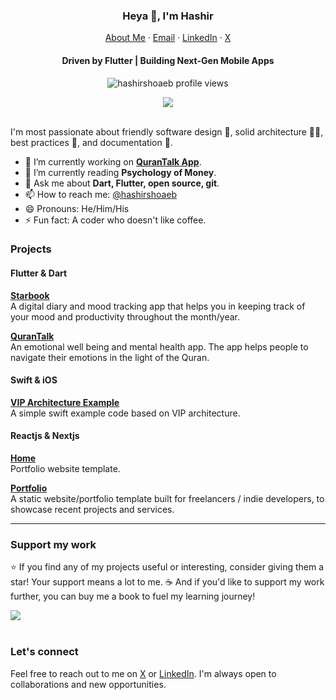 <p align="center">
  <h3 align="center">Heya 👋, I'm Hashir</h3>
</p>
<p align="center">
    <a href="https://hashirshoaeb.github.io">About Me</a>
    ·
    <a href="mailto:hashirshoaeb@gmail.com">Email</a>
    ·
    <a href="https://linkedin.com/in/hashirshoaeb">LinkedIn</a>
    ·
    <a href="https://twitter.com/hashirshoaeb">X</a>
</p>
<p align="center">
  <h4 align="center">Driven by Flutter | 
Building Next-Gen Mobile Apps</h4>
</p>

<p align="center"> 
  <img align="center" src="https://komarev.com/ghpvc/?username=hashirshoaeb&color=blue&style=flat-square" alt="hashirshoaeb profile views" />
</p>
<div align="center">
  <a href="https://www.buymeacoffee.com/hashirshoaeb"><img src="https://img.buymeacoffee.com/button-api/?text=Buy me a book&emoji=📖&slug=hashirshoaeb&button_colour=5F7FFF&font_colour=ffffff&font_family=Cookie&outline_colour=000000&coffee_colour=FFDD00" /></a>
 </div>
<br/>

I'm most passionate about friendly software design 📲, solid architecture 👷‍♀️, best practices 🧰, and documentation 📖.

- 🔭 I’m currently working on **[QuranTalk App](https://www.qurantalk.app/)**.
- 🌱 I’m currently reading **Psychology of Money**.
- 💬 Ask me about **Dart, Flutter, open source, git**.
- 📫 How to reach me: [@hashirshoaeb](https://twitter.com/hashirshoaeb)
- 😄 Pronouns: He/Him/His
- ⚡ Fun fact: A coder who doesn't like coffee.
<!-- - 🌱 I’m currently reading book **BUILDING MOBILE APPS AT SCALE** by Gergely Orosz. -->
<!-- - 🤔 I’m looking for help with **UI/UX of [StarBook App](https://github.com/hashirshoaeb/star_book)**. -->

### Projects
#### Flutter & Dart 
[**Starbook**](https://github.com/hashirshoaeb/star_book) <br />A digital diary and mood tracking app that helps you in keeping track of your mood and productivity throughout the month/year.
<br />

[**QuranTalk**](https://github.com/qurantalk) <br />An emotional well being and mental health app. The app helps people to navigate their emotions in the light of the Quran.
<br />

#### Swift & iOS
[**VIP Architecture Example**](https://github.com/hashirshoaeb/vip) <br />A simple swift example code based on VIP architecture.
<br />

#### Reactjs & Nextjs
[**Home**](https://github.com/hashirshoaeb/home)<br />Portfolio website template.
<br />

[**Portfolio**](https://github.com/hashirshoaeb/portfolio) <br />A static website/portfolio template built for freelancers / indie developers, to showcase recent projects and services.
<br />

<hr/>

### Support my work

⭐️ If you find any of my projects useful or interesting, consider giving them a star! Your support means a lot to me. ☕️ And if you'd like to support my work further, you can buy me a book to fuel my learning journey!

<div>
  <a href="https://www.buymeacoffee.com/hashirshoaeb"><img src="https://img.buymeacoffee.com/button-api/?text=Buy me a book&emoji=📖&slug=hashirshoaeb&button_colour=5F7FFF&font_colour=ffffff&font_family=Cookie&outline_colour=000000&coffee_colour=FFDD00" /></a>
 </div>
 <br/>


### Let's connect


Feel free to reach out to me on [X](https://twitter.com/hashirshoaeb) or [LinkedIn](https://www.linkedin.com/in/hashirshoaeb). I'm always open to collaborations and new opportunities.

<!-- [!["Follow me on Twitter"](https://img.shields.io/twitter/follow/hashirshoaeb?label=Follow%20me)](https://twitter.com/hashirshoaeb) -->
<!-- [!["LinkedIn"](https://img.shields.io/badge/LinkedIn-blue?style=flat&logo=linkedin&labelColor=blue)](https://www.linkedin.com/in/hashirshoaeb)  -->
<!--
**hashirshoaeb/hashirshoaeb** is a ✨ _special_ ✨ repository because its `README.md` (this file) appears on your GitHub profile.

Here are some ideas to get you started:
- 👯 I’m looking to collaborate on ...
-->
